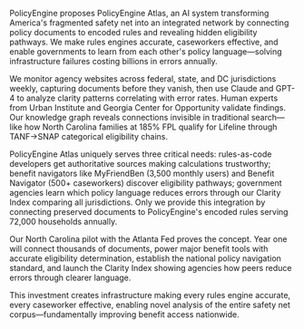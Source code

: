 PolicyEngine proposes PolicyEngine Atlas, an AI system transforming America's fragmented safety net into an integrated network by connecting policy documents to encoded rules and revealing hidden eligibility pathways. We make rules engines accurate, caseworkers effective, and enable governments to learn from each other's policy language—solving infrastructure failures costing billions in errors annually.

We monitor agency websites across federal, state, and DC jurisdictions weekly, capturing documents before they vanish, then use Claude and GPT-4 to analyze clarity patterns correlating with error rates. Human experts from Urban Institute and Georgia Center for Opportunity validate findings. Our knowledge graph reveals connections invisible in traditional search—like how North Carolina families at 185% FPL qualify for Lifeline through TANF→SNAP categorical eligibility chains.

PolicyEngine Atlas uniquely serves three critical needs: rules-as-code developers get authoritative sources making calculations trustworthy; benefit navigators like MyFriendBen (3,500 monthly users) and Benefit Navigator (500+ caseworkers) discover eligibility pathways; government agencies learn which policy language reduces errors through our Clarity Index comparing all jurisdictions. Only we provide this integration by connecting preserved documents to PolicyEngine's encoded rules serving 72,000 households annually.

Our North Carolina pilot with the Atlanta Fed proves the concept. Year one will connect thousands of documents, power major benefit tools with accurate eligibility determination, establish the national policy navigation standard, and launch the Clarity Index showing agencies how peers reduce errors through clearer language.

This investment creates infrastructure making every rules engine accurate, every caseworker effective, enabling novel analysis of the entire safety net corpus—fundamentally improving benefit access nationwide.